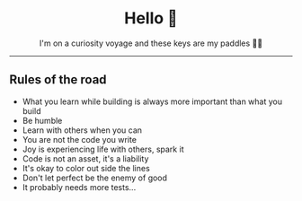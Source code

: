 

<h1 align="center">
  Hello 🍦
</h1>

<p align="center">
  I'm on a curiosity voyage and these keys are my paddles 👨‍💻
</p>

---

## Rules of the road

* What you learn while building is always more important than what you build
* Be humble
* Learn with others when you can
* You are not the code you write
* Joy is experiencing life with others, spark it
* Code is not an asset, it's a liability
* It's okay to color out side the lines
* Don't let perfect be the enemy of good
* It probably needs more tests...
